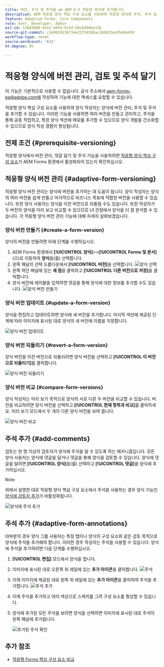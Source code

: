 ```yaml
---
title: 버전, 주석 및 주석을 am AEM 6.5 적응형 양식에 추가합니다.
description: AEM 적응형 양식 핵심 구성 요소를 사용하여 적응형 양식에 주석, 주석 및 버전을 추가할 수 있습니다.
feature: Adaptive Forms, Core Components
role: User, Developer, Admin
exl-id: 53645880-92e2-4dfd-9c5d-50c849d6e32b
source-git-commit: c3e9029236734e22f5d266ac26b923eafbe0a459
workflow-type: tm+mt
source-wordcount: '612'
ht-degree: 0%

---
```


# 적응형 양식에 버전 관리, 검토 및 주석 달기

<span class="preview">이 기능은 기본적으로 사용할 수 없습니다. 공식 주소에서 aem-forms-ea@adobe.com에 작성하여 기능에 대한 액세스를 요청할 수 있습니다.</span>

적응형 양식 핵심 구성 요소를 사용하여 양식 작성자는 양식에 버전 관리, 주석 및 주석을 추가할 수 있습니다. 이러한 기능을 사용하면 여러 버전을 만들고 관리하고, 주석을 통해 공동 작업하고, 특정 양식 섹션에 메모를 추가할 수 있으므로 양식 개발을 간소화할 수 있으므로 양식 작성 경험이 향상됩니다.

## 전제 조건 {#prerequisite-versioning}

적응형 양식에서 버전 관리, 댓글 달기 및 주석 기능을 사용하려면 [적응형 양식 핵심 구성 요소](/help/forms/using/enable-adaptive-forms-core-components.md)가 AEM Forms 환경에서 활성화되어 있는지 확인하십시오.

## 적응형 양식 버전 관리 {#adaptive-form-versioning}

적응형 양식 버전 관리는 양식에 버전을 추가하는 데 도움이 됩니다. 양식 작성자는 양식의 여러 버전을 쉽게 만들고 마지막으로 비즈니스 목표에 적합한 버전을 사용할 수 있습니다. 또한 양식 사용자는 양식을 이전 버전으로 되돌릴 수도 있습니다. 또한 작성자가 두 버전의 양식을 미리 보고 비교할 수 있으므로 UI 관점에서 양식을 더 잘 분석할 수 있습니다. 각 적응형 양식 버전 관리 기능에 대해 자세히 살펴보겠습니다.

### 양식 버전 만들기 {#create-a-form-version}

양식의 버전을 만들려면 아래 단계를 수행하십시오.

1. AEM Forms 환경에서 **[!UICONTROL 양식]**>>**[!UICONTROL Forms 및 문서]**(으)로 이동하여 **양식**&#x200B;을(를) 선택합니다.
1. 왼쪽 패널의 선택 드롭다운에서 **[!UICONTROL 버전]**&#x200B;을 선택합니다.
   ![양식 선택](assets/select-a-form.png)
1. 왼쪽 하단 패널에 있는 **세 점**&#x200B;을 클릭하고 **[!UICONTROL 다른 버전으로 저장]**&#x200B;을 클릭합니다.
1. 양식 버전에 레이블을 입력하면 댓글을 통해 양식에 대한 정보를 추가할 수도 있습니다.
   ![양식 버전 만들기](assets/create-a-form-version.png)

### 양식 버전 업데이트 {#update-a-form-version}

양식을 편집하고 업데이트하면 양식에 새 버전을 추가합니다. 마지막 섹션에 제공된 단계에 따라 이미지에 표시된 대로 양식의 새 버전에 이름을 지정합니다.

![양식 버전 업데이트](assets/update-a-form-version.png)

### 양식 버전 되돌리기 {#revert-a-form-version}

양식 버전을 이전 버전으로 되돌리려면 양식 버전을 선택하고 **[!UICONTROL 이 버전으로 되돌리기]**&#x200B;를 클릭합니다.

![양식 버전 되돌리기](assets/revert-form-version.png)

### 양식 버전 비교 {#compare-form-versions}

양식 작성자는 미리 보기 목적으로 양식의 서로 다른 두 버전을 비교할 수 있습니다. 버전을 비교하려면 양식 버전을 선택하고 **[!UICONTROL 현재 항목과 비교]**&#x200B;를 클릭하세요. 미리 보기 모드에서 두 개의 다른 양식 버전을 보여 줍니다.

![양식 버전 비교](assets/compare-form-versions.png)

## 주석 추가 {#add-comments}

검토는 한 명 이상의 검토자가 양식에 주석을 달 수 있도록 하는 메커니즘입니다. 모든 양식 사용자는 양식에 댓글을 달거나 댓글을 통해 양식을 검토할 수 있습니다. 양식에 댓글을 달려면 **[!UICONTROL 양식]**&#x200B;을(를) 선택하고 **[!UICONTROL 댓글]**&#x200B;을 양식에 추가하십시오.

>[!NOTE]
> 위에서 설명한 대로 적응형 양식 핵심 구성 요소에서 주석을 사용하는 경우 양식 기능인 [양식에 검토자 추가](/help/forms/using/create-reviews-forms.md)가 비활성화됩니다.


![양식에 주석 추가](assets/form-comments.png)

## 주석 추가 {#adaptive-form-annotations}

대부분의 경우 양식 그룹 사용자는 특정 탭이나 양식의 구성 요소와 같은 검토 목적으로 양식에 주석을 추가해야 합니다. 이러한 경우 작성자는 주석을 사용할 수 있습니다.
양식에 주석을 추가하려면 다음 단계를 수행하십시오.

1. **[!UICONTROL 편집]** 모드에서 양식을 엽니다.

1. 이미지에 표시된 대로 오른쪽 위 레일에 있는 **추가 아이콘**&#x200B;을 클릭합니다.
   ![주석](assets/annotation.png)

1. 이제 이미지에 제공된 대로 왼쪽 위 레일에 있는 **추가 아이콘**&#x200B;을 클릭하여 주석을 추가합니다.
   ![주석 추가](assets/add-annotation.png)

1. 이제 주석을 추가하고 여러 색상으로 스케치를 그려 구성 요소를 형성할 수 있습니다.

1. 양식에 추가된 모든 주석을 보려면 양식을 선택하면 이미지에 표시된 대로 주석이 왼쪽 패널에 추가됩니다.

   ![추가된 주석 확인](assets/see-annotations.png)

## 추가 참조

* [적응형 Forms 핵심 구성 요소 비교](/help/forms/using/compare-forms-core-components.md)
